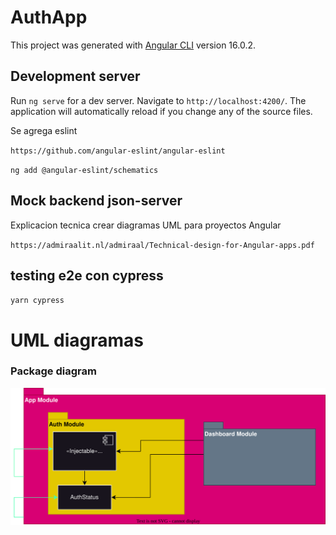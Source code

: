 # AuthApp

This project was generated with [Angular CLI](https://github.com/angular/angular-cli) version 16.0.2.

## Development server

Run `ng serve` for a dev server. Navigate to `http://localhost:4200/`. The application will automatically reload if you change any of the source files.


Se agrega eslint

`https://github.com/angular-eslint/angular-eslint`

`ng add @angular-eslint/schematics`

## Mock backend json-server



Explicacion tecnica crear diagramas UML para proyectos Angular

`https://admiraalit.nl/admiraal/Technical-design-for-Angular-apps.pdf`


## testing e2e con cypress

`yarn cypress`

# UML diagramas

### Package diagram

![Alt text](./diagrams/Package%20Angular25.drawio.svg)

